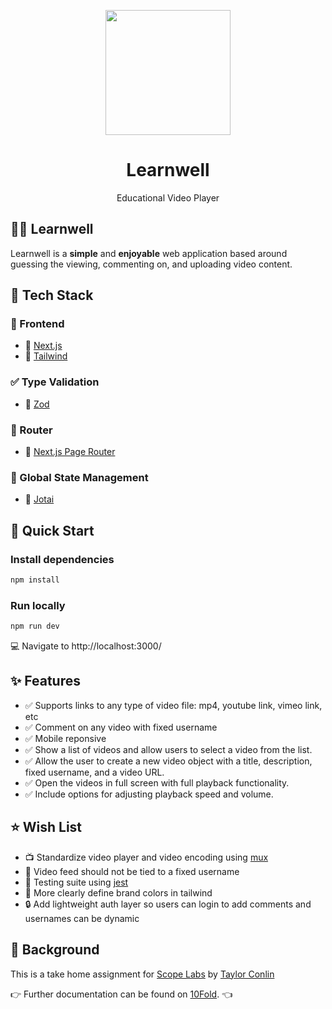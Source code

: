 <p align="center">
  <a href="https://t4stack.com" target="_blank" rel="noopener noreferrer">
    <picture>
      <img src="https://github.com/user-attachments/assets/7ce95b3c-82d8-416b-9d60-1d9973e92fa3" width="200">
    </picture>
  </a>
</p>

<h1 align="center">
  Learnwell
</h1>

<p align="center">
  Educational Video Player
</p>

## 🧑‍🎓 Learnwell

Learnwell is a **simple** and **enjoyable** web application based around guessing the viewing, commenting on, and uploading video content.


## 🍔 Tech Stack

### 🔮 Frontend

- 🔗 [Next.js](https://nextjs.org)
- 🎨 [Tailwind](https://tailwindcss.com/)

### ✅ Type Validation

- 🤖 [Zod](https://zod.dev/)

### 🧭 Router

- 📲 [Next.js Page Router](https://nextjs.org/docs/pages/building-your-application/routing)

### 🏢 Global State Management

- 🧩 [Jotai](https://jotai.org)


## 🚀 Quick Start

### **Install dependencies**

```bash
npm install
```

### **Run locally**

```bash
npm run dev
```

💻 Navigate to http://localhost:3000/

## ✨ Features

- ✅ Supports links to any type of video file: mp4, youtube link, vimeo link, etc
- ✅ Comment on any video with fixed username
- ✅ Mobile reponsive
- ✅ Show a list of videos and allow users to select a video from the list.
- ✅ Allow the user to create a new video object with a title, description, fixed username, and a video URL.
- ✅ Open the videos in full screen with full playback functionality.
- ✅ Include options for adjusting playback speed and volume.

## ⭐ Wish List

- 📺 Standardize video player and video encoding using [mux]([https://firebase.google.com/docs/firestore/query-data/listen](https://www.mux.com/player))
- 🔧 Video feed should not be tied to a fixed username
- 🧪 Testing suite using [jest](https://jestjs.io/)
- 🎨 More clearly define brand colors in tailwind
- 🔒 Add lightweight auth layer so users can login to add comments and usernames can be dynamic

## 📖 Background

This is a take home assignment for [Scope Labs]([https://www.getlago.com/](https://www.scopelabs.com/)) by [Taylor Conlin](https://taylorconlin.xyz/)

👉 Further documentation can be found on [10Fold](https://app.10foldhiring.com/showcase/1). 👈
